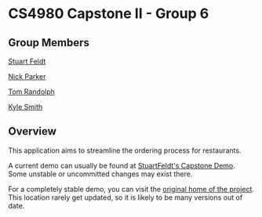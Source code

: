 CS4980 Capstone II - Group 6
============================

Group Members
-------------

[Stuart Feldt](http://www.github.com/StuartFeldt)

[Nick Parker](http://www.github.com/nickparker88)

[Tom Randolph](http://www.github.com/rockerest)

[Kyle Smith](http://www.github.com/illusion87)

Overview
--------

This application aims to streamline the ordering process for restaurants.

A current demo can usually be found at [StuartFeldt's Capstone Demo](http://doctorradical.com/capstone).  Some unstable or uncommitted changes may exist there.

For a completely stable demo, you can visit the [original home of the project](http://capstone.thomasrandolph.info/www).  This location rarely get updated, so it is likely to be many versions out of date.
